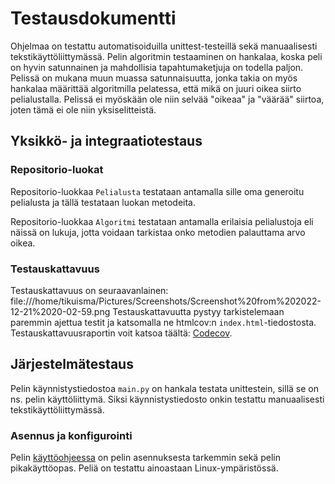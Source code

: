 # Testausdokumentti
Ohjelmaa on testattu automatisoiduilla unittest-testeillä sekä manuaalisesti tekstikäyttöliittymässä. Pelin algoritmin testaaminen on hankalaa, koska peli on hyvin satunnainen ja mahdollisia tapahtumaketjuja on todella paljon. Pelissä on mukana muun muassa satunnaisuutta, jonka takia on myös hankalaa määrittää algoritmilla pelatessa, että mikä on juuri oikea siirto pelialustalla. Pelissä ei myöskään ole niin selvää "oikeaa" ja "väärää" siirtoa, joten tämä ei ole niin yksiselitteistä.

## Yksikkö- ja integraatiotestaus
### Repositorio-luokat
Repositorio-luokkaa ``Pelialusta`` testataan antamalla sille oma generoitu pelialusta ja tällä testataan luokan metodeita.

Repositorio-luokkaa ``Algoritmi`` testataan antamalla erilaisia pelialustoja eli näissä on lukuja, jotta voidaan tarkistaa onko metodien palauttama arvo oikea. 

### Testauskattavuus
Testauskattavuus on seuraavanlainen:
file:///home/tikuisma/Pictures/Screenshots/Screenshot%20from%202022-12-21%2020-02-59.png
Testauskattavuutta pystyy tarkistelemaan paremmin ajettua testit ja katsomalla ne htmlcov:n ``index.html``-tiedostosta.
Testauskattavuusraportin voit katsoa täältä: [Codecov](https://app.codecov.io/gh/tikuisma/2048).

## Järjestelmätestaus
Pelin käynnistystiedostoa ``main.py`` on hankala testata unittestein, sillä se on ns. pelin käyttöliittymä. Siksi käynnistystiedosto onkin testattu manuaalisesti tekstikäyttöliittymässä.

### Asennus ja konfigurointi
Pelin [käyttöohjeessa](https://github.com/tikuisma/2048/blob/master/dokumentaatio/k%C3%A4ytt%C3%B6ohje.md) on pelin asennuksesta tarkemmin sekä pelin pikakäyttöopas.
Peliä on testattu ainoastaan Linux-ympäristössä.
